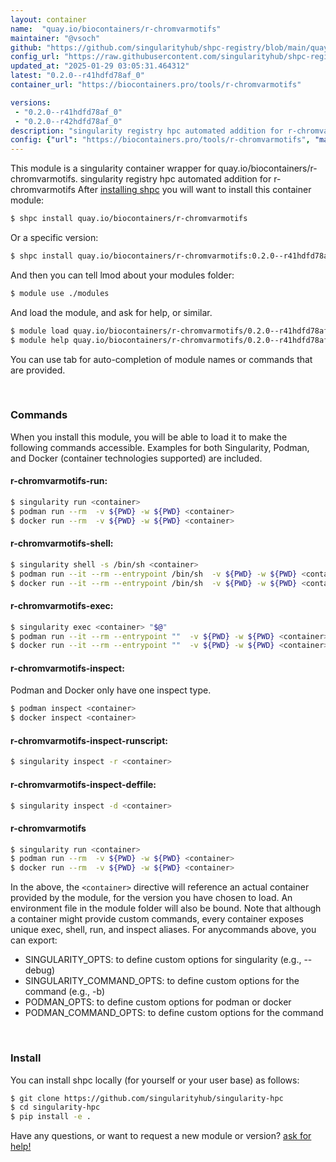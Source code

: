 ```yaml
---
layout: container
name:  "quay.io/biocontainers/r-chromvarmotifs"
maintainer: "@vsoch"
github: "https://github.com/singularityhub/shpc-registry/blob/main/quay.io/biocontainers/r-chromvarmotifs/container.yaml"
config_url: "https://raw.githubusercontent.com/singularityhub/shpc-registry/main/quay.io/biocontainers/r-chromvarmotifs/container.yaml"
updated_at: "2025-01-29 03:05:31.464312"
latest: "0.2.0--r41hdfd78af_0"
container_url: "https://biocontainers.pro/tools/r-chromvarmotifs"

versions:
 - "0.2.0--r41hdfd78af_0"
 - "0.2.0--r42hdfd78af_0"
description: "singularity registry hpc automated addition for r-chromvarmotifs"
config: {"url": "https://biocontainers.pro/tools/r-chromvarmotifs", "maintainer": "@vsoch", "description": "singularity registry hpc automated addition for r-chromvarmotifs", "latest": {"0.2.0--r41hdfd78af_0": "sha256:3c76f65aaf18038d487df230cb5fdda95aeda183ae262fcdc008a2cbe052e7ce"}, "tags": {"0.2.0--r41hdfd78af_0": "sha256:3c76f65aaf18038d487df230cb5fdda95aeda183ae262fcdc008a2cbe052e7ce", "0.2.0--r42hdfd78af_0": "sha256:e698b59642ca9d5c624139798614bf4c1704ce7e36eb88eaacb72ca8e9b7f2a2"}, "docker": "quay.io/biocontainers/r-chromvarmotifs"}
---
```


This module is a singularity container wrapper for quay.io/biocontainers/r-chromvarmotifs.
singularity registry hpc automated addition for r-chromvarmotifs
After [installing shpc](#install) you will want to install this container module:


```bash
$ shpc install quay.io/biocontainers/r-chromvarmotifs
```

Or a specific version:

```bash
$ shpc install quay.io/biocontainers/r-chromvarmotifs:0.2.0--r41hdfd78af_0
```

And then you can tell lmod about your modules folder:

```bash
$ module use ./modules
```

And load the module, and ask for help, or similar.

```bash
$ module load quay.io/biocontainers/r-chromvarmotifs/0.2.0--r41hdfd78af_0
$ module help quay.io/biocontainers/r-chromvarmotifs/0.2.0--r41hdfd78af_0
```

You can use tab for auto-completion of module names or commands that are provided.

<br>

### Commands

When you install this module, you will be able to load it to make the following commands accessible.
Examples for both Singularity, Podman, and Docker (container technologies supported) are included.

#### r-chromvarmotifs-run:

```bash
$ singularity run <container>
$ podman run --rm  -v ${PWD} -w ${PWD} <container>
$ docker run --rm  -v ${PWD} -w ${PWD} <container>
```

#### r-chromvarmotifs-shell:

```bash
$ singularity shell -s /bin/sh <container>
$ podman run --it --rm --entrypoint /bin/sh  -v ${PWD} -w ${PWD} <container>
$ docker run --it --rm --entrypoint /bin/sh  -v ${PWD} -w ${PWD} <container>
```

#### r-chromvarmotifs-exec:

```bash
$ singularity exec <container> "$@"
$ podman run --it --rm --entrypoint ""  -v ${PWD} -w ${PWD} <container> "$@"
$ docker run --it --rm --entrypoint ""  -v ${PWD} -w ${PWD} <container> "$@"
```

#### r-chromvarmotifs-inspect:

Podman and Docker only have one inspect type.

```bash
$ podman inspect <container>
$ docker inspect <container>
```

#### r-chromvarmotifs-inspect-runscript:

```bash
$ singularity inspect -r <container>
```

#### r-chromvarmotifs-inspect-deffile:

```bash
$ singularity inspect -d <container>
```



#### r-chromvarmotifs

```bash
$ singularity run <container>
$ podman run --rm  -v ${PWD} -w ${PWD} <container>
$ docker run --rm  -v ${PWD} -w ${PWD} <container>
```


In the above, the `<container>` directive will reference an actual container provided
by the module, for the version you have chosen to load. An environment file in the
module folder will also be bound. Note that although a container
might provide custom commands, every container exposes unique exec, shell, run, and
inspect aliases. For anycommands above, you can export:

 - SINGULARITY_OPTS: to define custom options for singularity (e.g., --debug)
 - SINGULARITY_COMMAND_OPTS: to define custom options for the command (e.g., -b)
 - PODMAN_OPTS: to define custom options for podman or docker
 - PODMAN_COMMAND_OPTS: to define custom options for the command

<br>

### Install

You can install shpc locally (for yourself or your user base) as follows:

```bash
$ git clone https://github.com/singularityhub/singularity-hpc
$ cd singularity-hpc
$ pip install -e .
```

Have any questions, or want to request a new module or version? [ask for help!](https://github.com/singularityhub/singularity-hpc/issues)